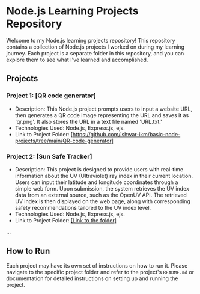 # Node.js Learning Projects Repository

Welcome to my Node.js learning projects repository! This repository contains a collection of Node.js projects I worked on during my learning journey. Each project is a separate folder in this repository, and you can explore them to see what I've learned and accomplished.

## Projects

### Project 1: [QR code generator]
- Description: This Node.js project prompts users to input a website URL, then generates a QR code image representing the URL and saves it as 'qr.png'. It also stores the URL in a text file named 'URL.txt.'
- Technologies Used: Node.js, Express.js, ejs.
- Link to Project Folder: [https://github.com/ishwar-ikm/basic-node-projects/tree/main/QR-code-generator]

### Project 2: [Sun Safe Tracker]
- Description: This project is designed to provide users with real-time information about the UV (Ultraviolet) ray index in their current location. Users can input their latitude and longitude coordinates through a simple web form. Upon submission, the system retrieves the UV index data from an external source, such as the OpenUV API. The retrieved UV index is then displayed on the web page, along with corresponding safety recommendations tailored to the UV index level.
- Technologies Used: Node.js, Express.js, ejs.
- Link to Project Folder: [[Link to the folder]](https://github.com/ishwar-ikm/basic-node-projects/tree/main/Sun%20Safe%20Tracker)

...

## How to Run

Each project may have its own set of instructions on how to run it. Please navigate to the specific project folder and refer to the project's `README.md` or documentation for detailed instructions on setting up and running the project.
